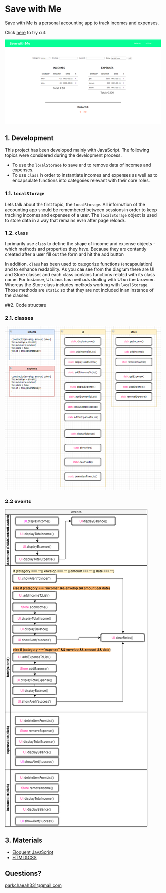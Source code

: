 # Save with Me

Save with Me is a personal accounting app to track incomes and expenses.

Click [here](https://chaeahpark.github.io/account-app/) to try out.

![save-with-me](./media/save-with-me.png)

## 1. Development

This project has been developed mainly with JavaScript. The following topics were considered during the development process.

- To use the `localStorage` to save and to remove data of incomes and expenses.
- To use `class` in order to instantiate incomes and expenses as well as to encapsulate functions into categories relevant with their core roles.

### 1.1. `localStorage`

Lets talk about the first topic, the `localStorage`. All information of the accounting app should be remembered between sessions in order to keep tracking incomes and expenses of a user. The `localStorage` object is used to store data in a way that remains even after page reloads.

### 1.2. `class`

I primarily use `class` to define the shape of income and expense objects - which methods and properties they have. Because they are contantly created after a user fill out the form and hit the add button.

In addition, `class` has been used to categorize functions (encapsulation) and to enhance readability. As you can see from the diagram there are UI and Store classes and each class contains functions related with its class name. For instance, UI class has methods dealing with UI on the browser. Whereas the Store class includes methods working with `localStorage`. Those methods are `static` so that they are not included in an instance of the classes.

##2. Code structure

### 2.1. classes

![classes](./media/classes.png)

### 2.2 events

![events](./media/event.png)

## 3. Materials

- [Eloquent JavaScript](https://amzn.to/38mKvdl)
- [HTML&CSS](https://amzn.to/2UHC6gN)

## Questions?

parkchaeah331@gmail.com

